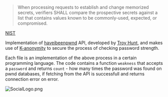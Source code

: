 
> When processing requests to establish and change memorized secrets, verifiers SHALL compare the prospective secrets against a list that contains values known to be commonly-used, expected, or compromised.

  [NIST]('https://pages.nist.gov/800-63-3/sp800-63b.html')



Implementation of [haveibeenpwnd]('https://www.troyhunt.com/ive-just-launched-pwned-passwords-version-2/') API, developed by [Troy Hunt]('https://www.troyhunt.com/'), and makes use of [K-anonymity]('https://en.wikipedia.org/wiki/K-anonymity') to secure the process of checking password strength.

Each file is an implementation of the above process in a certain programming language. The code contains a function `weakness` that accepts a `password` and returns `count` - how many times the password was found on pwnd databases, if fetching from the API is successfull and returns connection error on error.

![SocialLogo.png]('https://user-images.githubusercontent.com/53615807/84067822-b7ca4680-a9d0-11ea-94df-0142f0d353f1.png')
